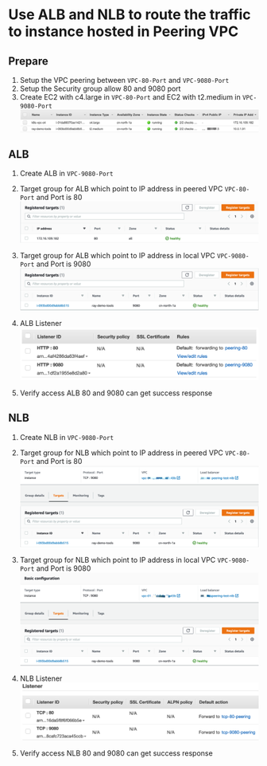 # Use ALB and NLB to route the traffic to instance hosted in Peering VPC

## Prepare
1. Setup the VPC peering between `VPC-80-Port` and `VPC-9080-Port`
2. Setup the Security group allow 80 and 9080 port
3. Create EC2 with c4.large in `VPC-80-Port` and EC2 with t2.medium in `VPC-9080-Port`
![EC2](media/EC2-Peering-ALB1.png)

## ALB
1. Create ALB in `VPC-9080-Port`

2. Target group for ALB which point to IP address in peered VPC `VPC-80-Port` and Port is 80
![EC2-Peering-ALB-TG-80](media/EC2-Peering-ALB-TG1.png)

3. Target group for ALB which point to IP address in local VPC `VPC-9080-Port` and Port is 9080
![EC2-Peering-ALB-TG-9080](media/EC2-Peering-ALB-TG2.png)

4. ALB Listener
![EC2-Peering-ALB-Listener](media/EC2-Peering-ALB-Listener.png)

5. Verify access ALB 80 and 9080 can get success response

## NLB
1. Create NLB in `VPC-9080-Port`

2. Target group for NLB which point to IP address in peered VPC `VPC-80-Port` and Port is 80
![EC2-Peering-NLB-TG-80](media/EC2-Peering-ALB-TG-80.png)

3. Target group for NLB which point to IP address in local VPC `VPC-9080-Port` and Port is 9080
![EC2-Peering-NLB-TG-9080](media/EC2-Peering-ALB-TG-9080.png)

4. NLB Listener
![EC2-Peering-NLB-Listener](media/EC2-Peering-NLB1.png)

5. Verify access NLB 80 and 9080 can get success response
